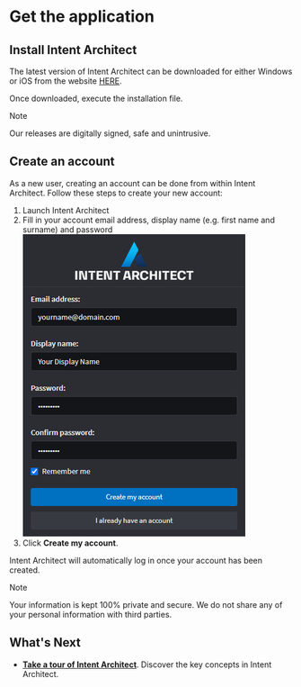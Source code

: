 # Get the application

## Install Intent Architect
The latest version of Intent Architect can be downloaded for either Windows or iOS from the website [HERE](https://intentarchitect.com/#/downloads).

Once downloaded, execute the installation file. 

>[!NOTE]
>Our releases are digitally signed, safe and unintrusive.

## Create an account
As a new user, creating an account can be done from within Intent Architect. Follow these steps to create your new account:
1. Launch Intent Architect
2. Fill in your account email address, display name (e.g. first name and surname) and password
![Create Account](images/create-account-dark.png)
3. Click **Create my account**.

Intent Architect will automatically log in once your account has been created.

>[!NOTE]
>Your information is kept 100% private and secure. We do not share any of your personal information with third parties.

## What's Next
 - **[Take a tour of Intent Architect](take-a-tour.md)**. Discover the key concepts in Intent Architect.